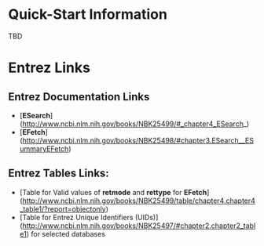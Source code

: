 # Quick-Start Information

TBD


# Entrez Links

## Entrez Documentation Links
* [**ESearch**] (http://www.ncbi.nlm.nih.gov/books/NBK25499/#_chapter4_ESearch_)
* [**EFetch**] (http://www.ncbi.nlm.nih.gov/books/NBK25498/#chapter3.ESearch__ESummaryEFetch)


## Entrez Tables Links:
* [Table for Valid values of **retmode** and **rettype** for **EFetch**] (http://www.ncbi.nlm.nih.gov/books/NBK25499/table/chapter4.chapter4_table1/?report=objectonly)
* [Table for Entrez Unique Identifiers (UIDs)] (http://www.ncbi.nlm.nih.gov/books/NBK25497/#chapter2.chapter2_table1) for selected databases
